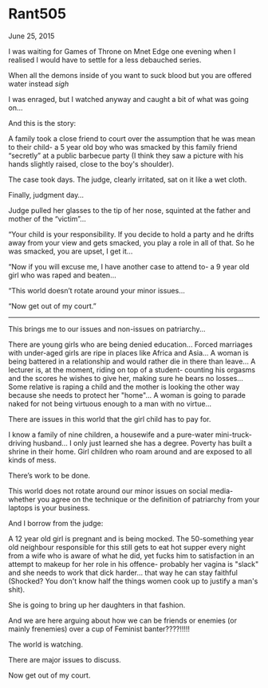 # Rant505



June 25, 2015

I was waiting for Games of Throne on Mnet Edge one evening when I realised I would have to settle for a less debauched series.

When all the demons inside of you want to suck blood but you are offered water instead *sigh*

I was enraged, but I watched anyway and caught a bit of what was going on…

And this is the story:

A family took a close friend to court over the assumption that he was mean to their child- a 5 year old boy who was smacked by this family friend “secretly” at a public barbecue party (I think they saw a picture with his hands slightly raised, close to the boy's shoulder).

The case took days. The judge, clearly irritated, sat on it like a wet cloth.

Finally, judgment day…

Judge pulled her glasses to the tip of her nose, squinted at the father and mother of the “victim”…

“Your child is your responsibility. If you decide to hold a party and he drifts away from your view and gets smacked, you play a role in all of that. So he was smacked, you are upset, I get it…

“Now if you will excuse me, I have another case to attend to- a 9 year old girl who was raped and beaten…

“This world doesn’t rotate around your minor issues…

“Now get out of my court.”
*** 
This brings me to our issues and non-issues on patriarchy...

There are young girls who are being denied education...
Forced marriages with under-aged girls are ripe in places like Africa and Asia...
A woman is being battered in a relationship and would rather die in there than leave...
A lecturer is, at the moment, riding on top of a student- counting his orgasms and the scores he wishes to give her, making sure he bears no losses...
Some relative is raping a child and the mother is looking the other way because she needs to protect her "home"... 
A woman is going to parade naked for not being virtuous enough to a man with no virtue…

There are issues in this world that the girl child has to pay for.

I know a family of nine children, a housewife and a pure-water mini-truck-driving husband… I only just learned she has a degree. Poverty has built a shrine in their home. Girl children who roam around and are exposed to all kinds of mess.

There’s work to be done.

This world does not rotate around our minor issues on social media- whether you agree on the technique or the definition of patriarchy from your laptops is your business.

And I borrow from the judge:

A 12 year old girl is pregnant and is being mocked. The 50-something year old neighbour responsible for this still gets to eat hot supper every night from a wife who is aware of what he did, yet fucks him to satisfaction in an attempt to makeup for her role in his offence- probably her vagina is "slack" and she needs to work that dick harder… that way he can stay faithful (Shocked? You don't know half the things women cook up to justify a man's shit).

She is going to bring up her daughters in that fashion.

And we are here arguing about how we can be friends or enemies (or mainly frenemies) over a cup of Feminist banter????!!!!! 

The world is watching.

There are major issues to discuss.

Now get out of my court.